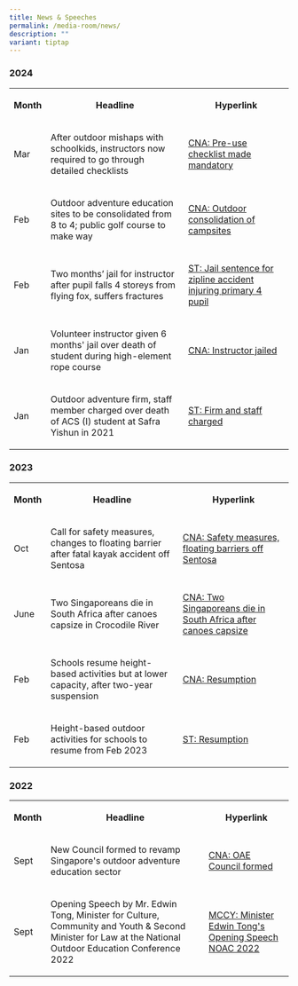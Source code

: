 ```yaml
---
title: News & Speeches
permalink: /media-room/news/
description: ""
variant: tiptap
---
```

<h3>2024</h3>
<table>
<tbody>
<tr>
<th rowspan="1" colspan="1">
<p>Month</p>
</th>
<th rowspan="1" colspan="1">
<p>Headline</p>
</th>
<th rowspan="1" colspan="1">
<p>Hyperlink</p>
</th>
</tr>
<tr>
<td rowspan="1" colspan="1">
<p>Mar</p>
</td>
<td rowspan="1" colspan="1">
<p>After outdoor mishaps with schoolkids, instructors now required to go
through detailed checklists</p>
</td>
<td rowspan="1" colspan="1">
<p><a href="https://www.channelnewsasia.com/singapore/outdoor-instructors-checklists-schools-students-rope-course-flying-fox-4191296" rel="noopener noreferrer nofollow" target="_blank">CNA: Pre-use checklist made mandatory</a>
</p>
</td>
</tr>
<tr>
<td rowspan="1" colspan="1">
<p>Feb</p>
</td>
<td rowspan="1" colspan="1">
<p>Outdoor adventure education sites to be consolidated from 8 to 4; public
golf course to make way</p>
</td>
<td rowspan="1" colspan="1">
<p><a href="https://www.channelnewsasia.com/singapore/mandai-golf-course-outdoor-adventure-learning-centre-sites-moe-4141566" rel="noopener noreferrer nofollow" target="_blank">CNA: Outdoor consolidation of campsites</a>
</p>
</td>
</tr>
<tr>
<td rowspan="1" colspan="1">
<p>Feb</p>
</td>
<td rowspan="1" colspan="1">
<p>Two months’ jail for instructor after pupil falls 4 storeys from flying
fox, suffers fractures</p>
</td>
<td rowspan="1" colspan="1">
<p><a href="https://www.straitstimes.com/singapore/two-months-jail-for-instructor-after-pupil-falls-4-storeys-from-flying-fox-suffers-fractures" rel="noopener noreferrer nofollow" target="_blank">ST: Jail sentence for zipline accident injuring primary 4 pupil</a>
</p>
</td>
</tr>
<tr>
<td rowspan="1" colspan="1">
<p>Jan</p>
</td>
<td rowspan="1" colspan="1">
<p>Volunteer instructor given 6 months' jail over death of student during
high-element rope course</p>
</td>
<td rowspan="1" colspan="1">
<p><a href="https://www.channelnewsasia.com/singapore/safra-instructor-acsi-student-rope-obstacle-course-death-4047391" rel="noopener noreferrer nofollow" target="_blank">CNA: Instructor jailed</a>
</p>
</td>
</tr>
<tr>
<td rowspan="1" colspan="1">
<p>Jan</p>
</td>
<td rowspan="1" colspan="1">
<p>Outdoor adventure firm, staff member charged over death of ACS (I) student
at Safra Yishun in 2021</p>
</td>
<td rowspan="1" colspan="1">
<p><a href="https://www.straitstimes.com/singapore/courts-crime/outdoor-adventure-learning-company-and-staff-member-charged-over-2021-student-death-at-yishun-safra" rel="noopener noreferrer nofollow" target="_blank">ST: Firm and staff charged</a>
</p>
</td>
</tr>
</tbody>
</table>
<h3>2023</h3>
<table>
<tbody>
<tr>
<th rowspan="1" colspan="1">
<p>Month</p>
</th>
<th rowspan="1" colspan="1">
<p>Headline</p>
</th>
<th rowspan="1" colspan="1">
<p>Hyperlink</p>
</th>
</tr>
<tr>
<td rowspan="1" colspan="1">
<p>Oct</p>
</td>
<td rowspan="1" colspan="1">
<p>Call for safety measures, changes to floating barrier after fatal kayak
accident off Sentosa</p>
</td>
<td rowspan="1" colspan="1">
<p><a href="/https://www.channelnewsasia.com/singapore/kayak-accident-sentosa-floating-sea-blue-barrier-safety-3882881" rel="noopener noreferrer nofollow" target="_blank">CNA: Safety measures, floating barriers off Sentosa</a>
</p>
</td>
</tr>
<tr>
<td rowspan="1" colspan="1">
<p>June</p>
</td>
<td rowspan="1" colspan="1">
<p>Two Singaporeans die in South Africa after canoes capsize in Crocodile
River</p>
</td>
<td rowspan="1" colspan="1">
<p><a href="https://www.channelnewsasia.com/singapore/two-singapore-tourists-die-canoe-south-africa-crocodile-river-drown-3574351" rel="noopener noreferrer nofollow" target="_blank">CNA: Two Singaporeans die in South Africa after canoes capsize</a>
</p>
</td>
</tr>
<tr>
<td rowspan="1" colspan="1">
<p>Feb</p>
</td>
<td rowspan="1" colspan="1">
<p>Schools resume height-based activities but at lower capacity, after two-year
suspension</p>
</td>
<td rowspan="1" colspan="1">
<p><a href="https://www.channelnewsasia.com/singapore/schools-resume-height-based-activities-lower-capacity-after-two-year-suspension-3246221" rel="noopener noreferrer nofollow" target="_blank">CNA: Resumption</a>
</p>
</td>
</tr>
<tr>
<td rowspan="1" colspan="1">
<p>Feb</p>
</td>
<td rowspan="1" colspan="1">
<p>Height-based outdoor activities for schools to resume from Feb 2023</p>
</td>
<td rowspan="1" colspan="1">
<p><a href="https://www.straitstimes.com/singapore/height-based-outdoor-activities-for-schools-to-resume-from-feb-2023" rel="noopener noreferrer nofollow" target="_blank">ST: Resumption</a>
</p>
</td>
</tr>
</tbody>
</table>
<h3>2022</h3>
<table>
<tbody>
<tr>
<th rowspan="1" colspan="1">
<p>Month</p>
</th>
<th rowspan="1" colspan="1">
<p>Headline</p>
</th>
<th rowspan="1" colspan="1">
<p>Hyperlink</p>
</th>
</tr>
<tr>
<td rowspan="1" colspan="1">
<p>Sept</p>
</td>
<td rowspan="1" colspan="1">
<p>New Council formed to revamp Singapore's outdoor adventure education sector</p>
</td>
<td rowspan="1" colspan="1">
<p><a href="https://www.channelnewsasia.com/singapore/council-outdoor-adventure-education-safety-infrastructure-2955191" rel="noopener noreferrer nofollow" target="_blank">CNA: OAE Council formed</a>
</p>
</td>
</tr>
<tr>
<td rowspan="1" colspan="1">
<p>Sept</p>
</td>
<td rowspan="1" colspan="1">
<p>Opening Speech by Mr. Edwin Tong, Minister for Culture, Community and
Youth &amp; Second Minister for Law at the National Outdoor Education Conference
2022</p>
</td>
<td rowspan="1" colspan="1">
<p><a href="https://www.mccy.gov.sg/about-us/news-and-resources/speeches/2022/nov/national-outdoor-education-conference-2022-on-22-september-2022" rel="noopener noreferrer nofollow" target="_blank">MCCY: Minister Edwin Tong's Opening Speech NOAC 2022</a>
</p>
</td>
</tr>
</tbody>
</table>
<h4></h4>
<p></p>